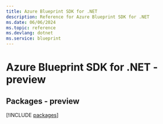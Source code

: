 ```yaml
---
title: Azure Blueprint SDK for .NET
description: Reference for Azure Blueprint SDK for .NET
ms.date: 06/06/2024
ms.topic: reference
ms.devlang: dotnet
ms.service: blueprint
---
```

# Azure Blueprint SDK for .NET - preview
## Packages - preview
[!INCLUDE [packages](blueprint-index.md)]